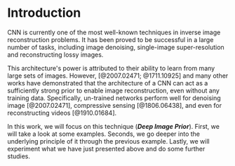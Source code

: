 # Introduction

CNN is currently one of the most well-known techniques in inverse image reconstruction problems. It has been proved to be successful in a large number of tasks, including image denoising, single-image super-resolution and reconstructing lossy images.

<!-- Réseau neuronal convolutif (en anglais ***CNN***) est actuellement l'une des techniques les plus connues dans les problèmes de reconstruction d'image inverse. Il s'est avéré efficace dans un grand nombre de tâches, y compris le débruitage d'image, la super-résolution d'image et la reconstruction d'images avec perte. -->

This architecture's power is attributed to their ability to learn from many large sets of images. However, [@2007.02471; @1711.10925] and many other works have demonstrated that the architecture of a CNN can act as a sufficiently strong prior to enable image reconstruction, even without any training data. Specifically, un-trained networks perform well for denoising image [@2007.02471], compressive sensing [@1806.06438], and even for reconstructing videos [@1910.01684].

<!-- La puissance de cette architecture est attribuée à sa capacité à apprendre à partir de nombreux grands ensembles d'images. Cependant, [@2007.02471; @1711.10925] et de nombreux autres travaux ont démontré que l'architecture d'un CNN peut agir comme un préalable suffisamment fort pour permettre la reconstruction d'image, même sans aucune donnée d'apprentissage. Plus précisément, les réseaux non formés fonctionnent bien pour le débruitage de l'image [@2007.02471], l'acquisition comprimée [@1806.06438] et même pour la reconstruction de vidéos [@1910.01684].-->

In this work, we will focus on this technique (***Deep Image Prior***). First, we will take a look at some examples. Seconds, we go deeper into the underlying principle of it through the previous example. Lastly, we will experiment what we have just presented above and do some further studies.

<!-- Dans ce travail, nous nous concentrerons sur cette technique (***Deep Image Prior***). Tout d'abord, nous allons examiner quelques exemples. En second lieu, nous approfondissons le principe sous-jacent de celui-ci à travers l'exemple précédent. Enfin, nous expérimenterons ce que nous venons de présenter ci-dessus et ferons quelques études complémentaires.-->
